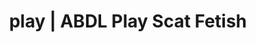 ---
categories:
- POV Erotica
- NSFW Art
- Fantasy Kink
- Femdom
- Immersive Erotica
image: /assets/images/1747714216117.jpg
layout: post
schema:
  description: Premium adult content featuring Scat Fetish, ABDL Play. High-quality
    artwork with provocative themes.
  keywords:
  - Roleplay Fantasies
  - Mindful Kink
  - ABDL Play
  - Vintage Boudoir
  - Inclusive Desire
  - Gender-Fluid
  - Scat Fetish
  name: 1747714216117 | Scat Fetish ABDL Play
  type: VisualArtwork
seo:
  description: Featured content with artistic ABDL Play, Scat Fetish. HD images available.
  keywords: ABDL Play, Scat Fetish
  og_image: /assets/images/1747714216117.jpg
  schema_type: VisualArtwork
tags:
- '#play'
- Scat Fetish
- ABDL Play
title: play | ABDL Play Scat Fetish
---